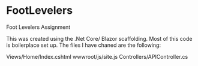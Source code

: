 # FootLevelers
Foot Levelers Assignment

This was created using the .Net Core/ Blazor scaffolding.
Most of this code is boilerplace set up. The files I have chaned are the following:

Views/Home/Index.cshtml
wwwroot/js/site.js
Controllers/APIController.cs
